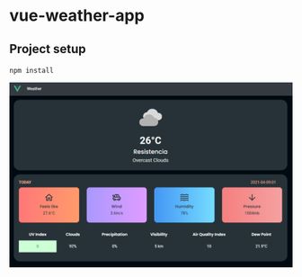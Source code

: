 # vue-weather-app

## Project setup
```
npm install
```
![alt text](https://github.com/LucasSoftware12/weatherAppVue/blob/main/Capture.PNG)
